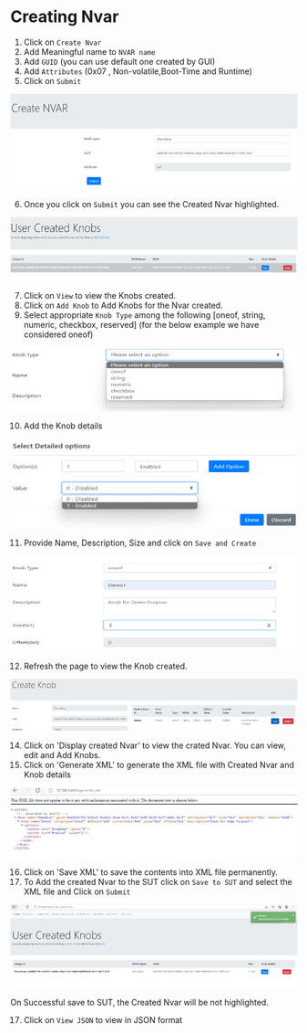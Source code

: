 Creating Nvar
==============

1. Click on `Create Nvar`
2. Add Meaningful name to `NVAR name`
3. Add `GUID` (you can use default one created by GUI)
4. Add `Attributes`  (0x07 , Non-volatile,Boot-Time and Runtime)
5. Click on `Submit`

![](../images/Create_NVAR.png)

6. Once you click on `Submit` you can see the Created Nvar highlighted.

![](../images/user_created_knobs.png)


7. Click on `View` to view the Knobs created.
8. Click on `Add Knob` to Add Knobs for the Nvar created.
9. Select appropriate `Knob Type` among the following [oneof, string, numeric, checkbox, reserved] (for the below example we have considered oneof)

![](../images/selecting_knob_type.png)


10. Add the Knob details

![](../images/Select_Detailed_option.png)


11. Provide Name, Description, Size and click on `Save and Create`

![](../images/save_knobs.png)


12. Refresh the page to view the Knob created.

![](../images/view_knobs.png)


14. Click on 'Display created Nvar' to view the crated Nvar. You can view, edit and Add Knobs.
15. Click on 'Generate XML' to generate the XML file with Created Nvar and Knob details

![](../images/generate_xml.png)

16. Click on 'Save XML' to save the contents into XML file permanently.
17. To Add the created Nvar to the SUT click on `Save to SUT` and select the XML file and Click on `Submit`

![](../images/saving_to_sut.png)


On Successful save to SUT, the Created Nvar will be not highlighted.

17. Click on `View JSON` to view in JSON format
